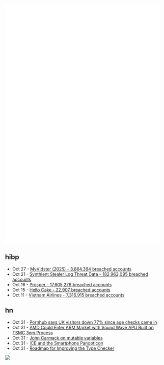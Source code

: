 ![Metrics](https://raw.githubusercontent.com/phixion/phixion/master/metrics.svg)

## hibp

<!--
for https://github.com/phixion/phixion/blob/main/.github/workflows/feeds.yml
-->
<!--START_SECTION:haveibeenpwnd-->
- Oct 27 - [MyVidster (2025) - 3,864,364 breached accounts](https://haveibeenpwned.com/Breach/MyVidster2025)
- Oct 21 - [Synthient Stealer Log Threat Data - 182,962,095 breached accounts](https://haveibeenpwned.com/Breach/SynthientStealerLogThreatData)
- Oct 16 - [Prosper - 17,605,276 breached accounts](https://haveibeenpwned.com/Breach/Prosper)
- Oct 15 - [Hello Cake - 22,907 breached accounts](https://haveibeenpwned.com/Breach/HelloCake)
- Oct 11 - [Vietnam Airlines - 7,316,915 breached accounts](https://haveibeenpwned.com/Breach/VietnamAirlines)
<!--END_SECTION:haveibeenpwnd-->

## hn

<!--
for https://github.com/phixion/phixion/blob/main/.github/workflows/feeds.yml
-->
<!--START_SECTION:hn-->
- Oct 31 - [Pornhub says UK visitors down 77% since age checks came in](https://www.bbc.com/news/articles/cgkz3m3re1zo)
- Oct 31 - [AMD Could Enter ARM Market with Sound Wave APU Built on TSMC 3nm Process](https://www.guru3d.com/story/amd-enters-arm-market-with-sound-wave-apu-built-on-tsmc-3nm-process/)
- Oct 31 - [John Carmack on mutable variables](https://twitter.com/id_aa_carmack/status/1983593511703474196)
- Oct 31 - [ICE and the Smartphone Panopticon](https://www.newyorker.com/culture/infinite-scroll/ice-and-the-smartphone-panopticon)
- Oct 31 - [Roadmap for Improving the Type Checker](https://forums.swift.org/t/roadmap-for-improving-the-type-checker/82952)
<!--END_SECTION:hn-->

<!--
for https://yhype.me
-->
![](https://hit.yhype.me/github/profile?user_id=13013670)
